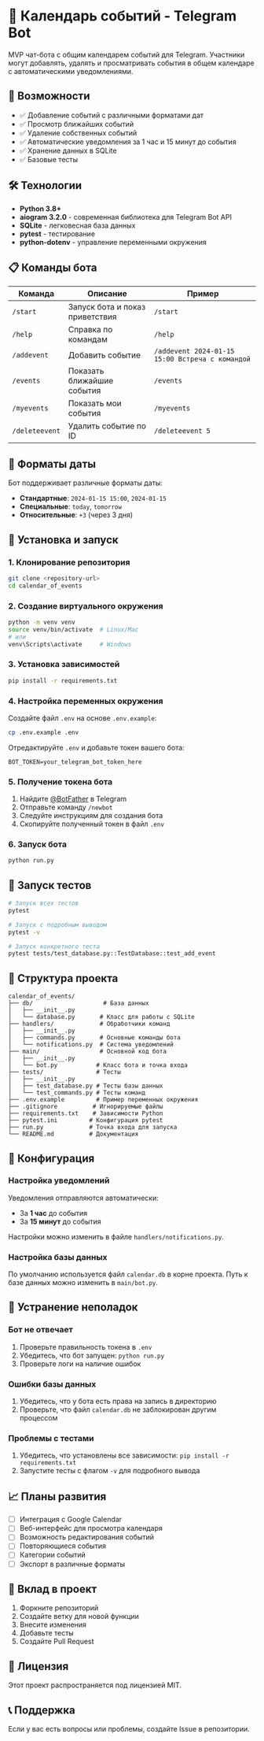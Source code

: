 # 📅 Календарь событий - Telegram Bot

MVP чат-бота с общим календарем событий для Telegram. Участники могут добавлять, удалять и просматривать события в общем календаре с автоматическими уведомлениями.

## 🚀 Возможности

- ✅ Добавление событий с различными форматами дат
- ✅ Просмотр ближайших событий
- ✅ Удаление собственных событий
- ✅ Автоматические уведомления за 1 час и 15 минут до события
- ✅ Хранение данных в SQLite
- ✅ Базовые тесты

## 🛠️ Технологии

- **Python 3.8+**
- **aiogram 3.2.0** - современная библиотека для Telegram Bot API
- **SQLite** - легковесная база данных
- **pytest** - тестирование
- **python-dotenv** - управление переменными окружения

## 📋 Команды бота

| Команда | Описание | Пример |
|---------|----------|---------|
| `/start` | Запуск бота и показ приветствия | `/start` |
| `/help` | Справка по командам | `/help` |
| `/addevent` | Добавить событие | `/addevent 2024-01-15 15:00 Встреча с командой` |
| `/events` | Показать ближайшие события | `/events` |
| `/myevents` | Показать мои события | `/myevents` |
| `/deleteevent` | Удалить событие по ID | `/deleteevent 5` |

## 📝 Форматы даты

Бот поддерживает различные форматы даты:

- **Стандартные**: `2024-01-15 15:00`, `2024-01-15`
- **Специальные**: `today`, `tomorrow`
- **Относительные**: `+3` (через 3 дня)

## 🚀 Установка и запуск

### 1. Клонирование репозитория

```bash
git clone <repository-url>
cd calendar_of_events
```

### 2. Создание виртуального окружения

```bash
python -m venv venv
source venv/bin/activate  # Linux/Mac
# или
venv\Scripts\activate     # Windows
```

### 3. Установка зависимостей

```bash
pip install -r requirements.txt
```

### 4. Настройка переменных окружения

Создайте файл `.env` на основе `.env.example`:

```bash
cp .env.example .env
```

Отредактируйте `.env` и добавьте токен вашего бота:

```env
BOT_TOKEN=your_telegram_bot_token_here
```

### 5. Получение токена бота

1. Найдите [@BotFather](https://t.me/botfather) в Telegram
2. Отправьте команду `/newbot`
3. Следуйте инструкциям для создания бота
4. Скопируйте полученный токен в файл `.env`

### 6. Запуск бота

```bash
python run.py
```

## 🧪 Запуск тестов

```bash
# Запуск всех тестов
pytest

# Запуск с подробным выводом
pytest -v

# Запуск конкретного теста
pytest tests/test_database.py::TestDatabase::test_add_event
```

## 📁 Структура проекта

```
calendar_of_events/
├── db/                    # База данных
│   ├── __init__.py
│   └── database.py       # Класс для работы с SQLite
├── handlers/             # Обработчики команд
│   ├── __init__.py
│   ├── commands.py       # Основные команды бота
│   └── notifications.py  # Система уведомлений
├── main/                 # Основной код бота
│   ├── __init__.py
│   └── bot.py           # Класс бота и точка входа
├── tests/               # Тесты
│   ├── __init__.py
│   ├── test_database.py # Тесты базы данных
│   └── test_commands.py # Тесты команд
├── .env.example         # Пример переменных окружения
├── .gitignore          # Игнорируемые файлы
├── requirements.txt    # Зависимости Python
├── pytest.ini         # Конфигурация pytest
├── run.py             # Точка входа для запуска
└── README.md          # Документация
```

## 🔧 Конфигурация

### Настройка уведомлений

Уведомления отправляются автоматически:

- За **1 час** до события
- За **15 минут** до события

Настройки можно изменить в файле `handlers/notifications.py`.

### Настройка базы данных

По умолчанию используется файл `calendar.db` в корне проекта.
Путь к базе данных можно изменить в `main/bot.py`.

## 🐛 Устранение неполадок

### Бот не отвечает

1. Проверьте правильность токена в `.env`
2. Убедитесь, что бот запущен: `python run.py`
3. Проверьте логи на наличие ошибок

### Ошибки базы данных

1. Убедитесь, что у бота есть права на запись в директорию
2. Проверьте, что файл `calendar.db` не заблокирован другим процессом

### Проблемы с тестами

1. Убедитесь, что установлены все зависимости: `pip install -r requirements.txt`
2. Запустите тесты с флагом `-v` для подробного вывода

## 📈 Планы развития

- [ ] Интеграция с Google Calendar
- [ ] Веб-интерфейс для просмотра календаря
- [ ] Возможность редактирования событий
- [ ] Повторяющиеся события
- [ ] Категории событий
- [ ] Экспорт в различные форматы

## 🤝 Вклад в проект

1. Форкните репозиторий
2. Создайте ветку для новой функции
3. Внесите изменения
4. Добавьте тесты
5. Создайте Pull Request

## 📄 Лицензия

Этот проект распространяется под лицензией MIT.

## 📞 Поддержка

Если у вас есть вопросы или проблемы, создайте Issue в репозитории.

